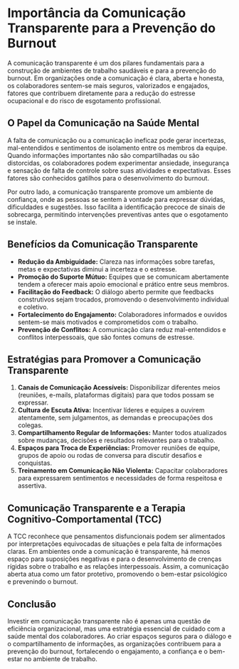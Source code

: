 
# Importância da Comunicação Transparente para a Prevenção do Burnout

A comunicação transparente é um dos pilares fundamentais para a construção de ambientes de trabalho saudáveis e para a prevenção do burnout. Em organizações onde a comunicação é clara, aberta e honesta, os colaboradores sentem-se mais seguros, valorizados e engajados, fatores que contribuem diretamente para a redução do estresse ocupacional e do risco de esgotamento profissional.

## O Papel da Comunicação na Saúde Mental

A falta de comunicação ou a comunicação ineficaz pode gerar incertezas, mal-entendidos e sentimentos de isolamento entre os membros da equipe. Quando informações importantes não são compartilhadas ou são distorcidas, os colaboradores podem experimentar ansiedade, insegurança e sensação de falta de controle sobre suas atividades e expectativas. Esses fatores são conhecidos gatilhos para o desenvolvimento do burnout.

Por outro lado, a comunicação transparente promove um ambiente de confiança, onde as pessoas se sentem à vontade para expressar dúvidas, dificuldades e sugestões. Isso facilita a identificação precoce de sinais de sobrecarga, permitindo intervenções preventivas antes que o esgotamento se instale.

## Benefícios da Comunicação Transparente

- **Redução da Ambiguidade:** Clareza nas informações sobre tarefas, metas e expectativas diminui a incerteza e o estresse.
- **Promoção do Suporte Mútuo:** Equipes que se comunicam abertamente tendem a oferecer mais apoio emocional e prático entre seus membros.
- **Facilitação do Feedback:** O diálogo aberto permite que feedbacks construtivos sejam trocados, promovendo o desenvolvimento individual e coletivo.
- **Fortalecimento do Engajamento:** Colaboradores informados e ouvidos sentem-se mais motivados e comprometidos com o trabalho.
- **Prevenção de Conflitos:** A comunicação clara reduz mal-entendidos e conflitos interpessoais, que são fontes comuns de estresse.

## Estratégias para Promover a Comunicação Transparente

1. **Canais de Comunicação Acessíveis:** Disponibilizar diferentes meios (reuniões, e-mails, plataformas digitais) para que todos possam se expressar.
2. **Cultura de Escuta Ativa:** Incentivar líderes e equipes a ouvirem atentamente, sem julgamentos, as demandas e preocupações dos colegas.
3. **Compartilhamento Regular de Informações:** Manter todos atualizados sobre mudanças, decisões e resultados relevantes para o trabalho.
4. **Espaços para Troca de Experiências:** Promover reuniões de equipe, grupos de apoio ou rodas de conversa para discutir desafios e conquistas.
5. **Treinamento em Comunicação Não Violenta:** Capacitar colaboradores para expressarem sentimentos e necessidades de forma respeitosa e assertiva.

## Comunicação Transparente e a Terapia Cognitivo-Comportamental (TCC)

A TCC reconhece que pensamentos disfuncionais podem ser alimentados por interpretações equivocadas de situações e pela falta de informações claras. Em ambientes onde a comunicação é transparente, há menos espaço para suposições negativas e para o desenvolvimento de crenças rígidas sobre o trabalho e as relações interpessoais. Assim, a comunicação aberta atua como um fator protetivo, promovendo o bem-estar psicológico e prevenindo o burnout.

## Conclusão

Investir em comunicação transparente não é apenas uma questão de eficiência organizacional, mas uma estratégia essencial de cuidado com a saúde mental dos colaboradores. Ao criar espaços seguros para o diálogo e o compartilhamento de informações, as organizações contribuem para a prevenção do burnout, fortalecendo o engajamento, a confiança e o bem-estar no ambiente de trabalho.
```

